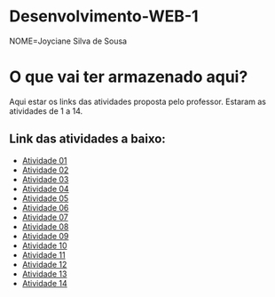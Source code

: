 # Desenvolvimento-WEB-1
NOME=Joyciane Silva de Sousa


# O que vai ter armazenado aqui?
Aqui estar os links das atividades proposta pelo professor. Estaram as atividades de 1 a 14.

## Link das atividades a baixo:
- [Atividade 01](https://joycianesousa.github.io/atividade1/)
- [Atividade 02](https://joycianesousa.github.io/atividade2/)
- [Atividade 03](https://joycianesousa.github.io/Atividade3/)
- [Atividade 04](https://joycianesousa.github.io/Atividade-04/)
- [Atividade 05](https://joycianesousa.github.io/Atividade-05/)
- [Atividade 06](https://joycianesousa.github.io/Atividade06/)
- [Atividade 07](https://joycianesousa.github.io/Atividade07/)
- [Atividade 08](https://joycianesousa.github.io/Atividade08/)
- [Atividade 09](https://joycianesousa.github.io/Atividade09/)
- [Atividade 10](https://joycianesousa.github.io/Atividade10/)
- [Atividade 11](https://joycianesousa.github.io/Atividade11/)
- [Atividade 12](https://joycianesousa.github.io/Atividade-12/)
- [Atividade 13](https://joycianesousa.github.io/Atividade-13/)
- [Atividade 14](https://joycianesousa.github.io/Atividade-14/)
